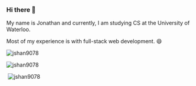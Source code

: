 ### Hi there 👋

My name is Jonathan and currently, I am studying CS at the University of Waterloo. 

Most of my experience is with full-stack web development. 😄
<!--
**jshan9078/jshan9078** is a ✨ _special_ ✨ repository because its `README.md` (this file) appears on your GitHub profile.

Here are some ideas to get you started:

- 🔭 I’m currently working on ...
- 🌱 I’m currently learning ...
- 👯 I’m looking to collaborate on ...
- 🤔 I’m looking for help with ...
- 💬 Ask me about ...
- 📫 How to reach me: ...
- 😄 Pronouns: ...
- ⚡ Fun fact: ...
-->

<p > <img src="https://komarev.com/ghpvc/?username=jshan9078&label=Profile%20views&color=0e75b6&style=flat" alt="jshan9078" /> </p>
<p><img  src="https://github-readme-stats.vercel.app/api/top-langs?username=jshan9078&show_icons=true&locale=en&layout=compact" alt="jshan9078" /></p>

<p>&nbsp;<img  src="https://github-readme-stats.vercel.app/api?username=jshan9078&show_icons=true&locale=en" alt="jshan9078" /></p>
